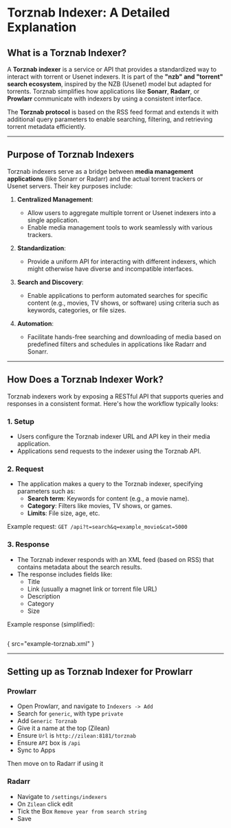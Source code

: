 # Torznab Indexer: A Detailed Explanation

## What is a Torznab Indexer?

A **Torznab indexer** is a service or API that provides a standardized way to interact with torrent or Usenet indexers. It is part of the **"nzb" and "torrent" search ecosystem**, inspired by the NZB (Usenet) model but adapted for torrents. Torznab simplifies how applications like **Sonarr**, **Radarr**, or **Prowlarr** communicate with indexers by using a consistent interface.

The **Torznab protocol** is based on the RSS feed format and extends it with additional query parameters to enable searching, filtering, and retrieving torrent metadata efficiently.

---

## Purpose of Torznab Indexers

Torznab indexers serve as a bridge between **media management applications** (like Sonarr or Radarr) and the actual torrent trackers or Usenet servers. Their key purposes include:

1. **Centralized Management**:
    - Allow users to aggregate multiple torrent or Usenet indexers into a single application.
    - Enable media management tools to work seamlessly with various trackers.

2. **Standardization**:
    - Provide a uniform API for interacting with different indexers, which might otherwise have diverse and incompatible interfaces.

3. **Search and Discovery**:
    - Enable applications to perform automated searches for specific content (e.g., movies, TV shows, or software) using criteria such as keywords, categories, or file sizes.

4. **Automation**:
    - Facilitate hands-free searching and downloading of media based on predefined filters and schedules in applications like Radarr and Sonarr.

---

## How Does a Torznab Indexer Work?

Torznab indexers work by exposing a RESTful API that supports queries and responses in a consistent format. Here's how the workflow typically looks:

### 1. **Setup**
- Users configure the Torznab indexer URL and API key in their media application.
- Applications send requests to the indexer using the Torznab API.

### 2. **Request**
- The application makes a query to the Torznab indexer, specifying parameters such as:
    - **Search term**: Keywords for content (e.g., a movie name).
    - **Category**: Filters like movies, TV shows, or games.
    - **Limits**: File size, age, etc.

Example request: `GET /api?t=search&q=example_movie&cat=5000`

### 3. **Response**
- The Torznab indexer responds with an XML feed (based on RSS) that contains metadata about the search results.
- The response includes fields like:
    - Title
    - Link (usually a magnet link or torrent file URL)
    - Description
    - Category
    - Size

Example response (simplified):
```xml
```
{ src="example-torznab.xml" }

---

## Setting up as Torznab Indexer for Prowlarr

### Prowlarr

* Open Prowlarr, and navigate to `Indexers -> Add`
* Search for `generic`, with type `private`
* Add `Generic Torznab`
* Give it a name at the top (Zilean)
* Ensure `Url` is `http://zilean:8181/torznab`
* Ensure `API` box is `/api`
* Sync to Apps

Then move on to Radarr if using it

### Radarr

* Navigate to `/settings/indexers`
* On `Zilean` click edit
* Tick the Box `Remove year from search string`
* Save
